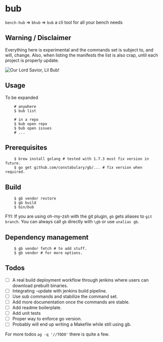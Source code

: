 # bub

`bench-hub` ⇒ `bhub` ⇒ `bub` a cli tool for all your bench needs

## Warning / Disclaimer

Everything here is experimental and the commands set is subject to, and will,
change. Also, when listing the manifests the list is also crap, until each
project is properly update.

![Our Lord Savior, Lil Bub!](https://upload.wikimedia.org/wikipedia/commons/thumb/3/3f/Lil_Bub_2013_%28crop_for_thumb%29.jpg/440px-Lil_Bub_2013_%28crop_for_thumb%29.jpg)

## Usage

To be expanded

        # anywhere
        $ bub list

        # in a repo
        $ bub open repo
        $ bub open issues
        # ...

## Prerequisites

        $ brew install golang # tested with 1.7.3 must fix version in future.
        $ go get github.com/constabulary/gb/... # fix version when required.

## Build

        $ gb vendor restore
        $ gb build
        $ bin/bub

FYI: If you are using oh-my-zsh with the git plugin, `gb` gets aliases to `git branch`. You
can always call `gb` directly with `\gb` or use `unalias gb`.

## Dependency management

        $ gb vendor fetch # to add stuff.
        $ gb vendor # for more options.

## Todos

- [ ] A real build deployment workflow through jenkins where users can download
  prebuilt binaries.
- [ ] Integrating -update with jenkins build pipeline.
- [ ] Use sub commands and stabilize the command set.
- [ ] Add more documentation once the commands are stable.
- [ ] Add readme boilerplate.
- [ ] Add unit tests
- [ ] Proper way to enforce go version.
- [ ] Probably will end up writing a Makefile while still using gb.

For more todos `ag -q '//TODO'` there is quite a few.
